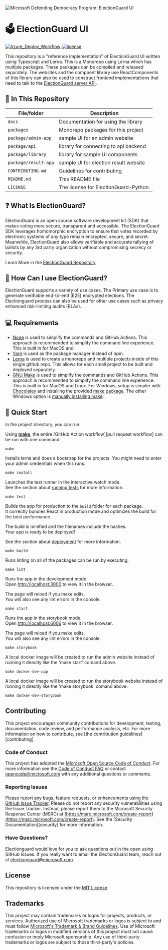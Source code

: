 ![Microsoft Defending Democracy Program: ElectionGuard UI](https://www.electionguard.vote/images/electionguard-banner.svg)

# 🗳 ElectionGuard UI

[![Azure_Deploy_Workflow](https://github.com/microsoft/electionguard-ui/actions/workflows/azure_deploy.yml/badge.svg)](https://github.com/microsoft/electionguard-ui/actions/workflows/azure_deploy.yml) [![license](https://img.shields.io/github/license/microsoft/electionguard)](https://github.com/microsoft/electionguard-ui/blob/main/LICENSE)

This repository is a "reference implementation" of ElectionGuard UI written using Typescript and Lerna. This is a Monorepo using Lerna which has multiple packages. These packages can be compiled and released separately. The websites and the compoent library use ReactComponents of this library can also be used to construct frontend implementations that need to talk to the [ElectionGuard server API](https://github.com/microsoft/electionguard-api-python).

## 📁 In This Repository

| File/folder          | Description                           |
| -------------------- | ------------------------------------- |
| `docs`               | Documentation for using the library   |
| `packages`           | Monorepo packages for this project    |
| `package/admin-app`  | sample UI for an admin website        |
| `package/api`        | library for connecting to api backend |
| `package/library`    | library for sample UI components      |
| `package/result-app` | sample UI for election result website |
| `CONTRIBUTING.md`    | Guidelines for contributing           |
| `README.md`          | This README file                      |
| `LICENSE`            | The license for ElectionGuard-Python. |

## ❓ What Is ElectionGuard?

ElectionGuard is an open source software development kit (SDK) that makes voting more secure, transparent and accessible. The ElectionGuard SDK leverages homomorphic encryption to ensure that votes recorded by electronic systems of any type remain encrypted, secure, and secret. Meanwhile, ElectionGuard also allows verifiable and accurate tallying of ballots by any 3rd party organization without compromising secrecy or security.

Learn More in the [ElectionGuard Repository](https://github.com/microsoft/electionguard)

## 🦸 How Can I use ElectionGuard?

ElectionGuard supports a variety of use cases. The Primary use case is to generate verifiable end-to-end (E2E) encrypted elections. The Electionguard process can also be used for other use cases such as privacy enhanced risk-limiting audits (RLAs).

## 💻 Requirements

-   [Node](https://www.nodejs.org) is used to simplify the commands and GitHub Actions. This approach is recommended to simplify the command line experience. This is built in for MacOS and
-   [Yarn](https://www.yarnpkg.com) is used as the package manager instead of npm.
-   [Lerna](https://lerna.js.org) is used to create a monorepo and multiple projects inside of this single github repo. This allows for each small project to be built and deployed separately.
-   [GNU Make](https://www.gnu.org/software/make/manual/make.html) is used to simplify the commands and GitHub Actions. This approach is recommended to simplify the command line experience. This is built in for MacOS and Linux. For Windows, setup is simpler with [Chocolatey](https://chocolatey.org/install) and installing the provided [make package](https://chocolatey.org/packages/make). The other Windows option is [manually installing make](http://gnuwin32.sourceforge.net/packages/make.htm).

## 🚀 Quick Start

In the project directory, you can run:

Using [**make**](https://www.gnu.org/software/make/manual/make.html), the entire [GitHub Action workflow][pull request workflow] can be run with one command:

```
make
```

Installs lerna and does a bootstrap for the projects.
You might need to enter your admin credentials when this runs.

```
make install
```

Launches the test runner in the interactive watch mode.\
See the section about [running tests](https://facebook.github.io/create-react-app/docs/running-tests) for more information.

```
make test
```

Builds the app for production to the `build` folder for each package.\
It correctly bundles React in production mode and optimizes the build for the best performance.

The build is minified and the filenames include the hashes.\
Your app is ready to be deployed!

See the section about [deployment](https://facebook.github.io/create-react-app/docs/deployment) for more information.

```
make build
```

Runs linting on all of the packages can be run by executing:

```
make lint
```

Runs the app in the development mode.\
Open [http://localhost:3000](http://localhost:3000) to view it in the browser.

The page will reload if you make edits.\
You will also see any lint errors in the console.

```
make start
```

Runs the app in the storybook mode.\
Open [http://localhost:6006](http://localhost:6006) to view it in the browser.

The page will reload if you make edits.\
You will also see any lint errors in the console.

```
make storybook
```

A local docker image will be created to run the admin website instead of running it directly like the 'make start' comand above.

```
make docker-dev-app
```

A local docker image will be created to run the storybook website instead of running it directly like the 'make storybook' comand above.

```
make docker-dev-storybook
```

## Contributing

This project encourages community contributions for development, testing, documentation, code review, and performance analysis, etc. For more information on how to contribute, see [the contribution guidelines][contributing]

### Code of Conduct

This project has adopted the [Microsoft Open Source Code of Conduct](https://opensource.microsoft.com/codeofconduct/). For more information see the [Code of Conduct FAQ](https://opensource.microsoft.com/codeofconduct/faq/) or contact [opencode@microsoft.com](mailto:opencode@microsoft.com) with any additional questions or comments.

### Reporting Issues

Please report any bugs, feature requests, or enhancements using the [GitHub Issue Tracker](https://github.com/microsoft/electionguard-ui/issues). Please do not report any security vulnerabilities using the Issue Tracker. Instead, please report them to the Microsoft Security Response Center (MSRC) at [https://msrc.microsoft.com/create-report](https://msrc.microsoft.com/create-report). See the [Security Documentation][security] for more information.

### Have Questions?

Electionguard would love for you to ask questions out in the open using GitHub Issues. If you really want to email the ElectionGuard team, reach out at electionguard@microsoft.com.

## License

This repository is licensed under the [MIT License](https://github.com/microsoft/electionguard-ui/blob/main/LICENSE)

## Trademarks

This project may contain trademarks or logos for projects, products, or services. Authorized use of Microsoft
trademarks or logos is subject to and must follow
[Microsoft's Trademark & Brand Guidelines](https://www.microsoft.com/en-us/legal/intellectualproperty/trademarks/usage/general).
Use of Microsoft trademarks or logos in modified versions of this project must not cause confusion or imply Microsoft sponsorship.
Any use of third-party trademarks or logos are subject to those third-party's policies.
